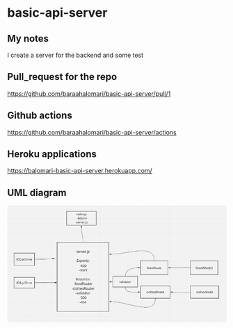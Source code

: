 # basic-api-server

## My notes

I create a server for the backend and some test

## Pull_request for the repo

https://github.com/baraahalomari/basic-api-server/pull/1

## Github actions

https://github.com/baraahalomari/basic-api-server/actions

## Heroku applications

https://balomari-basic-api-server.herokuapp.com/

## UML diagram

![UML diagram](./uml.png)